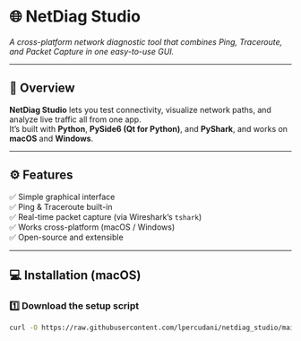 # 🌐 NetDiag Studio  
*A cross-platform network diagnostic tool that combines Ping, Traceroute, and Packet Capture in one easy-to-use GUI.*

---

## 🧩 Overview
**NetDiag Studio** lets you test connectivity, visualize network paths, and analyze live traffic all from one app.  
It’s built with **Python**, **PySide6 (Qt for Python)**, and **PyShark**, and works on **macOS** and **Windows**.

---

## ⚙️ Features
✅ Simple graphical interface  
✅ Ping & Traceroute built-in  
✅ Real-time packet capture (via Wireshark’s `tshark`)  
✅ Works cross-platform (macOS / Windows)  
✅ Open-source and extensible  

---

## 💻 Installation (macOS)

### 1️⃣ Download the setup script
```bash
curl -O https://raw.githubusercontent.com/lpercudani/netdiag_studio/main/setup_netdiag_mac.sh

